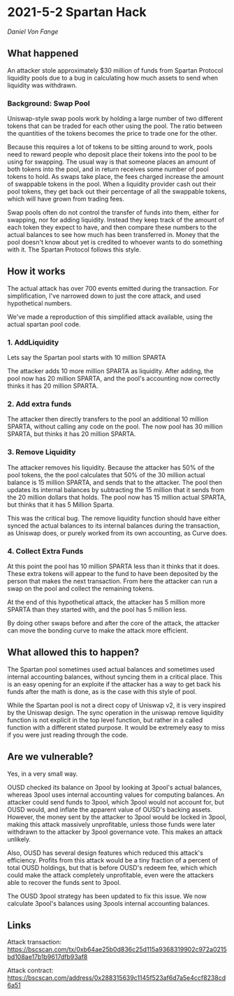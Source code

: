 # 2021-5-2 Spartan Hack

_Daniel Von Fange_

## What happened

An attacker stole approximately $30 million of funds from Spartan Protocol liquidity pools due to a bug in calculating how much assets to send when liquidity was withdrawn.

### Background: Swap Pool

Uniswap-style swap pools work by holding a large number of two different tokens that can be traded for each other using the pool. The ratio between the quantities of the tokens becomes the price to trade one for the other.

Because this requires a lot of tokens to be sitting around to work, pools need to reward people who deposit place their tokens into the pool to be using for swapping. The usual way is that someone places an amount of both tokens into the pool, and in return receives some number of pool tokens to hold. As swaps take place, the fees charged increase the amount of swappable tokens in the pool. When a liquidity provider cash out their pool tokens, they get back out their percentage of all the swappable tokens, which will have grown from trading fees.

Swap pools often do not control the transfer of funds into them, either for swapping, nor for adding liquidity. Instead they keep track of the amount of each token they expect to have, and then compare these numbers to the actual balances to see how much has been transferred in. Money that the pool doesn't know about yet is credited to whoever wants to do something with it. The Spartan Protocol follows this style.


## How it works

The actual attack has over 700 events emitted during the transaction. For simplification, I've narrowed down to just the core attack, and used hypothetical numbers.

We've made a reproduction of this simplified attack available, using the actual spartan pool code.

### 1. AddLiquidity

Lets say the Spartan pool starts with 10 million SPARTA

The attacker adds 10 more million SPARTA as liquidity. After adding, the pool now has 20 million SPARTA, and the pool's accounting now correctly thinks it has 20 million SPARTA.

### 2. Add extra funds

The attacker then directly transfers to the pool an additional 10 million SPARTA, without calling any code on the pool. The now pool has 30 million SPARTA, but thinks it has 20 million SPARTA.


### 3. Remove Liquidity

The attacker removes his liquidity. Because the attacker has 50% of the pool tokens, the the pool calculates that 50% of the 30 million actual balance is 15 million SPARTA, and sends that to the attacker.  The pool then updates its internal balances by subtracting the 15 million that it sends from the 20 million dollars that holds. The pool now has 15 million actual SPARTA, but thinks that it has 5 Million Sparta.

This was the critical bug. The remove liquidity function should have either synced the actual balances to its internal balances during the transaction, as Uniswap does, or purely worked from its own accounting, as Curve does.


### 4. Collect Extra Funds

At this point the pool has 10 million SPARTA less than it thinks that it does. These extra tokens will appear to the fund to have been deposited by the person that makes the next transaction. From here the attacker can run a swap on the pool and collect the remaining tokens.

At the end of this hypothetical attack, the attacker has 5 million more SPARTA than they started with, and the pool has 5 million less.

By doing other swaps before and after the core of the attack, the attacker can move the bonding curve to make the attack more efficient.

## What allowed this to happen?

The Spartan pool sometimes used actual balances and sometimes used internal accounting balances, without syncing them in a critical place. This is an easy opening for an exploite if the attacker has a way to get back his funds after the math is done, as is the case with this style of pool.

While the Spartan pool is not a direct copy of Uniswap v2, it is very inspired by the Uniswap design. The sync operation in the uniswap remove liquidity function is not explicit in the top level function, but rather in a called function with a different stated purpose. It would be extremely easy to miss if you were just reading through the code. 

## Are we vulnerable?

Yes, in a very small way.

OUSD checked its balance on 3pool by looking at 3pool's actual balances, whereas 3pool uses internal accounting values for computing balances. An attacker could send funds to 3pool, which 3pool would not account for, but OUSD would, and inflate the apparent value of OUSD's backing assets. However, the money sent by the attacker to 3pool would be locked in 3pool, making this attack massively unprofitable, unless those funds were later withdrawn to the attacker by 3pool governance vote. This makes an attack unlikely.

Also, OUSD has several design features which reduced this attack's efficiency. Profits from this attack would be a tiny fraction of a percent of total OUSD holdings, but that is before OUSD's redeem fee, which which could make the attack completely unprofitable, even were the attackers able to recover the funds sent to 3pool.

The OUSD 3pool strategy has been updated to fix this issue. We now calculate 3pool's balances using 3pools internal accounting balances.

## Links

Attack transaction: 
https://bscscan.com/tx/0xb64ae25b0d836c25d115a9368319902c972a0215bd108ae17b1b9617dfb93af8

Attack contract:
https://bscscan.com/address/0x288315639c1145f523af6d7a5e4ccf8238cd6a51